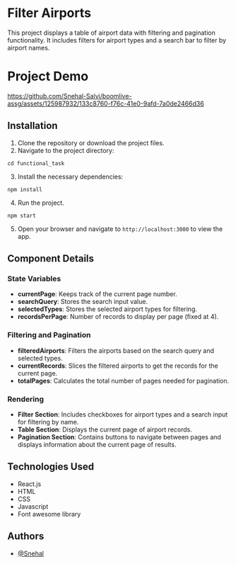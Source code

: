# Filter Airports

This project displays a table of airport data with filtering and pagination functionality. It includes filters for airport types and a search bar to filter by airport names.

# Project Demo
 

https://github.com/Snehal-Salvi/boomlive-assg/assets/125987932/133c8760-f76c-41e0-9afd-7a0de2466d36



## Installation

1. Clone the repository or download the project files.
2. Navigate to the project directory:

```
cd functional_task
```

3. Install the necessary dependencies:

```
npm install
```

4. Run the project.

```
npm start
```

5. Open your browser and navigate to `http://localhost:3000` to view the app.

## Component Details

### State Variables

- **currentPage**: Keeps track of the current page number.
- **searchQuery**: Stores the search input value.
- **selectedTypes**: Stores the selected airport types for filtering.
- **recordsPerPage**: Number of records to display per page (fixed at 4).

### Filtering and Pagination

- **filteredAirports**: Filters the airports based on the search query and selected types.
- **currentRecords**: Slices the filtered airports to get the records for the current page.
- **totalPages**: Calculates the total number of pages needed for pagination.

### Rendering

- **Filter Section**: Includes checkboxes for airport types and a search input for filtering by name.
- **Table Section**: Displays the current page of airport records.
- **Pagination Section**: Contains buttons to navigate between pages and displays information about the current page of results.

## Technologies Used

- React.js
- HTML
- CSS
- Javascript
- Font awesome library

## Authors

- [@Snehal](https://github.com/Snehal-Salvi)
